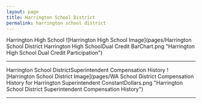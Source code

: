 ```yaml
---
layout: page
title: Harrington School District
permalink: harrington school district
---
```



Harrington High School
![Harrington High School Image](pages/Harrington School District Harrington High SchoolDual Credit BarChart.png "Harrington High School Dual Credit Participation")

___

Harrington School DistrictSuperintendent Compensation History
![Harrington School District Image](pages/WA School District Compensation History for Harrington Superintendent ConstantDollars.png "Harrington School District Superintendent Compensation History")

___

